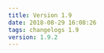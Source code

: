 ```yaml
---
title: Version 1.9
date: 2018-08-29 16:08:26 
tags: changelogs 1.9
version: 1.9.2
---
```

<script src="https://gist.github.com/spinnaker-release/9323c90ab2088d89e68ce2a7ef7e5809.js"/>